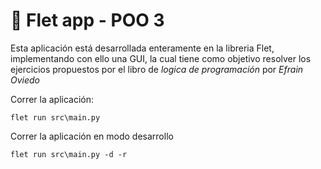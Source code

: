 # 🧠 Flet app - POO 3
Esta aplicación está desarrollada enteramente en la libreria Flet, implementando con ello una GUI,
la cual tiene como objetivo resolver los ejercicios propuestos por el libro de *logica de programación* por *Efrain Oviedo*

Correr la aplicación:
```
flet run src\main.py
```

Correr la aplicación en modo desarrollo
```
flet run src\main.py -d -r
```
